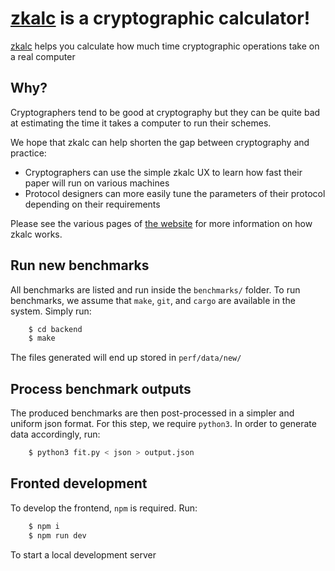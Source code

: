 # [zkalc](https://zka.lc) is a cryptographic calculator!

[zkalc](https://zka.lc) helps you calculate how much time cryptographic operations take on a real computer


## Why?

Cryptographers tend to be good at cryptography but they can be quite bad at estimating the time it takes a computer to run their schemes.

We hope that zkalc can help shorten the gap between cryptography and practice:
- Cryptographers can use the simple zkalc UX to learn how fast their paper will run on various machines
- Protocol designers can more easily tune the parameters of their protocol depending on their requirements

Please see the various pages of [the website](https://zka.lc) for more information on how zkalc works.

## Run new benchmarks

All benchmarks are listed and run inside the `benchmarks/` folder.
To run benchmarks, we assume that `make`, `git`, and `cargo` are available in the system. Simply run:

```bash
    $ cd backend
    $ make
```
The files generated will end up stored in `perf/data/new/`

## Process benchmark outputs

The produced benchmarks are then post-processed in a simpler and uniform json format.
For this step, we require `python3`. In order to generate data accordingly, run:

```bash
    $ python3 fit.py < json > output.json
```

## Fronted development
To develop the frontend, `npm` is required.
Run:

```bash
    $ npm i
    $ npm run dev
```

To start a local development server

